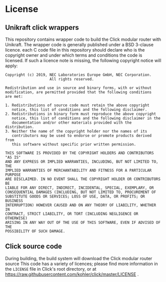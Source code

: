 License
=======

Unikraft click wrappers
------------------------

This repository contains wrapper code to build the Click modular router with
Unikraft. The wrapper code is generally published under a BSD 3-clause licence.
each C code file in this repository should declare who is the copyright owner
and under which terms and conditions the code is licensed. If such a licence
note is missing, the following copyright notice will apply:

	Copyright (c) 2019, NEC Laboratories Europe GmbH, NEC Corporation.
	                    All rights reserved.

	Redistribution and use in source and binary forms, with or without
	modification, are permitted provided that the following conditions
	are met:

	1. Redistributions of source code must retain the above copyright
	   notice, this list of conditions and the following disclaimer.
	2. Redistributions in binary form must reproduce the above copyright
	   notice, this list of conditions and the following disclaimer in the
	   documentation and/or other materials provided with the distribution.
	3. Neither the name of the copyright holder nor the names of its
	   contributors may be used to endorse or promote products derived from
	   this software without specific prior written permission.

	THIS SOFTWARE IS PROVIDED BY THE COPYRIGHT HOLDERS AND CONTRIBUTORS "AS IS"
	AND ANY EXPRESS OR IMPLIED WARRANTIES, INCLUDING, BUT NOT LIMITED TO, THE
	IMPLIED WARRANTIES OF MERCHANTABILITY AND FITNESS FOR A PARTICULAR PURPOSE
	ARE DISCLAIMED. IN NO EVENT SHALL THE COPYRIGHT HOLDER OR CONTRIBUTORS BE
	LIABLE FOR ANY DIRECT, INDIRECT, INCIDENTAL, SPECIAL, EXEMPLARY, OR
	CONSEQUENTIAL DAMAGES (INCLUDING, BUT NOT LIMITED TO, PROCUREMENT OF
	SUBSTITUTE GOODS OR SERVICES; LOSS OF USE, DATA, OR PROFITS; OR BUSINESS
	INTERRUPTION) HOWEVER CAUSED AND ON ANY THEORY OF LIABILITY, WHETHER IN
	CONTRACT, STRICT LIABILITY, OR TORT (INCLUDING NEGLIGENCE OR OTHERWISE)
	ARISING IN ANY WAY OUT OF THE USE OF THIS SOFTWARE, EVEN IF ADVISED OF THE
	POSSIBILITY OF SUCH DAMAGE.

Click source code
------------------

During building, the build system will download the Click modular router source
This code has a variety of licences; please find more information in the
`LICENSE` file in Click's root directory, or at
https://raw.githubusercontent.com/kohler/click/master/LICENSE .
